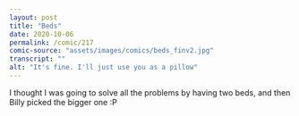 ```yaml
---
layout: post
title: "Beds"
date: 2020-10-06
permalink: /comic/217
comic-source: "assets/images/comics/beds_finv2.jpg"
transcript: ""
alt: "It's fine. I'll just use you as a pillow"
---
```


I thought I was going to solve all the problems by having two beds, and then Billy picked the bigger one :P
